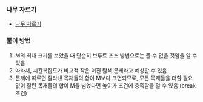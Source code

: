### 나무 자르기
- [나무 자르기](https://www.acmicpc.net/problem/2805)

### 풀이 방법
1. M의 최대 크기를 보았을 때 단순히 브루트 포스 방법으로는 풀 수 없을 것임을 알 수 있음
2. 따라서, 시간복잡도가 비교적 작은 이진 탐색 문제라고 예상할 수 있음
3. 문제에 따르면 잘라낸 목재들의 합이 M보다 크면되므로, 모든 목재들을 더할 필요없이 잘린 목재들의 합이 M을 넘었다면 높이가 조건에 충족함을 알 수 있음 (break 조건)